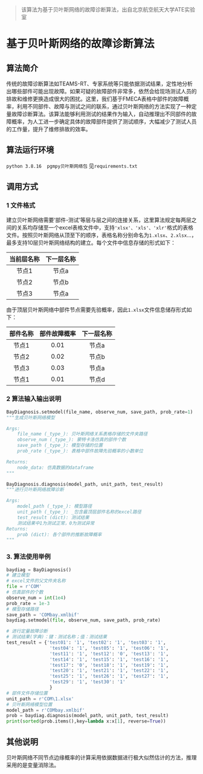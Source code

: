 >该算法为基于贝叶斯网络的故障诊断算法，出自北京航空航天大学ATE实验室

# 基于贝叶斯网络的故障诊断算法

## 算法简介

传统的故障诊断算法如TEAMS-RT、专家系统等只能依据测试结果，定性地分析出哪些部件可能出现故障。如果可疑的故障部件非常多，依然会给现场测试人员的排故和维修更换造成很大的困扰。这里，我们基于FMECA表格中部件的故障概率，利用不同部件、故障与测试之间的联系，通过贝叶斯网络的方法实现了一种定量故障诊断算法。该算法能够利用测试的结果作为输入，自动推理出不同部件的故障概率，为人工进一步确定具体的故障部件提供了测试顺序，大幅减少了测试人员的工作量，提升了维修排故的效率。

## 算法运行环境

`python 3.8.16  pgmpy贝叶斯网络包`
见`requirements.txt`

## 调用方式

### 1 文件格式

建立贝叶斯网络需要‘部件-测试’等层与层之间的连接关系，这里算法规定每两层之间的关系均存储至一个excel表格文件中，支持`'xlsx'、'xls'、'xlr'`格式的表格文件。按照贝叶斯网络从顶至下的顺序，表格名称分别命名为`1.xlsx`、`2.xlsx`...，最多支持10层贝叶斯网络结构的建立。每个文件中信息存储的形式如下：

| 当前层名称 | 下一层名称 |
| :-----: | :-----: |
| 节点1 | 节点a |
| 节点2 | 节点b |
| 节点3 | 节点a |

由于顶层贝叶斯网络中部件节点需要先验概率，因此`1.xlsx`文件信息储存形式如下：

| 部件名称 | 部件故障概率 | 下一层名称 |
| :-----: | :-----: | :-----: |
| 节点1 | 0.01 | 节点a |
| 节点2 | 0.02 | 节点b |
| 节点3 | 0.03 | 节点a |
| 节点1 | 0.01 | 节点d |

### 2 算法输入输出说明

```python
BayDiagnosis.setmodel(file_name, observe_num, save_path, prob_rate=1)
"""生成贝叶斯网络模型

Args:
    file_name (_type_): 贝叶斯网络关系表格存储的文件夹路径
    observe_num (_type_): 蒙特卡洛仿真的部件个数
    save_path (_type_): 模型存储的位置
    prob_rate (_type_): 表格中部件故障先验概率的小数单位

Returns:
    node_data: 仿真数据的dataframe
"""

BayDiagnosis.diagnosis(model_path, unit_path, test_result)
"""进行贝叶斯网络故障诊断

Args:
    model_path (_type_): 模型路径
    unit_path (_type_): _包含最顶层部件名称的excel路径
    test_result (dict): 测试结果
    测试结果中1为测试正常，0为测试异常
Returns:
    prob (dict): 各个部件的推断故障概率
"""
```

### 3. 算法使用举例

```python
baydiag = BayDiagnosis()
# 建立模型
# excel文件的父文件夹名称
file = r'COM'
# 仿真部件的个数
observe_num = int(1e4)
prob_rate = 1e-3
# 模型存储路径
save_path = 'COMbay.xmlbif'
baydiag.setmodel(file, observe_num, save_path, prob_rate)

# 进行定量故障诊断
# 测试结果(字典)：键：测试名称；值：测试结果
test_result = {'test01': '1', 'test02': '1', 'test03': '1',
                'test04': '1', 'test05': '1', 'test06': '1',
                'test11': '1', 'test12': '0', 'test13': '1', 
                'test14': '1', 'test15': '1', 'test16': '1', 
                'test17': '0', 'test18': '1', 'test19': '1', 
                'test20': '1', 'test21': '1', 'test22': '1', 
                'test25': '1', 'test26': '1', 'test27': '1',
                'test29': '1', 'test30': '1'
                }
# 部件文件存储位置
unit_path = r'COM\1.xlsx'
# 贝叶斯网络模型位置
model_path = r'COMbay.xmlbif'
prob = baydiag.diagnosis(model_path, unit_path, test_result)
print(sorted(prob.items(),key=lambda x:x[1], reverse=True))
```

## 其他说明

贝叶斯网络不同节点边缘概率的计算采用依据数据进行极大似然估计的方法，推理采用的是变量消除法。
